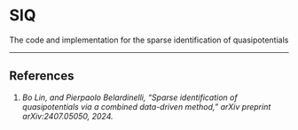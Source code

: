 # SIQ
The code and implementation for the sparse identification of quasipotentials

---

## References

1. *Bo Lin, and Pierpaolo Belardinelli, “Sparse identification of quasipotentials via a combined data-driven method,” arXiv preprint arXiv:2407.05050, 2024.*
